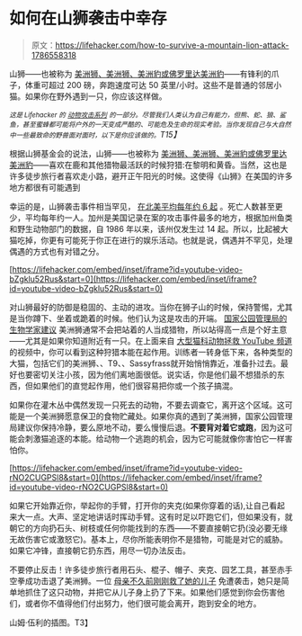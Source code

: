 # 如何在山狮袭击中幸存

> 原文：<https://lifehacker.com/how-to-survive-a-mountain-lion-attack-1786558318>

山狮——也被称为 [美洲狮、美洲狮、美洲豹或佛罗里达美洲豹](https://en.wikipedia.org/wiki/Cougar)——有锋利的爪子，体重可超过 200 磅，奔跑速度可达 50 英里/小时。这些不是普通的邻居小猫。如果你在野外遇到一只，你应该这样做。



*<small>这是 Lifehacker 的</small>* [*<small>动物攻击系列</small>*](http://lifehacker.com/tag/Animal-Attacks) *<small>的一部分。尽管我们人类认为自己有能力，但熊、蛇、狼、鲨鱼，甚至蜜蜂都可能将户外的一天变成严酷的、可能危及生命的现实考验。当你发现自己与大自然中一些最致命的野兽面对面时，以下是你应该做的。</small>T15】*

根据山狮基金会的说法，山狮——也被称为 [美洲狮、美洲狮、美洲豹或佛罗里达美洲豹](https://en.wikipedia.org/wiki/Cougar)——喜欢在鹿和其他猎物最活跃的时候狩猎:在黎明和黄昏。当然，这也是许多徒步旅行者喜欢走小路，避开正午阳光的时候。这使得《山狮》在美国的许多地方都很有可能遇到

幸运的是，山狮袭击事件相当罕见， [在北美平均每年约 6 起](https://en.wikipedia.org/wiki/List_of_fatal_cougar_attacks_in_North_America) 。死亡人数甚至更少，平均每年约一人。加州是美国记录在案的攻击事件最多的地方，根据加州鱼类和野生动物部门的数据，自 1986 年以来，该州仅发生过 14 起。所以，比起被大猫吃掉，你更有可能死于你正在进行的娱乐活动。也就是说，偶遇并不罕见，处理偶遇的方式也有对错之分。

 [https://lifehacker.com/embed/inset/iframe?id=youtube-video-bZgklu52Rus&start=0](https://lifehacker.com/embed/inset/iframe?id=youtube-video-bZgklu52Rus&start=0) 

对山狮最好的防御是稳固的、主动的进攻。当你在狮子山的时候，保持警惕，尤其是当你蹲下、坐着或跪着的时候。他们认为这是攻击的开端。 [国家公园管理局的生物学家建议](https://www.nps.gov/pore/planyourvisit/yoursafety_mountainlions.htm) 美洲狮通常不会把站着的人当成猎物，所以站得高一点是个好主意——尤其是如果你知道附近有一只。在上面来自 [大型猫科动物拯救 YouTube 频道](https://www.youtube.com/channel/UCcftblae5aEnraa34d1FPQg) 的视频中，你可以看到这种狩猎本能在起作用。训练者一转身低下来，各种类型的大猫，包括它们的美洲狮、、T9、、Sassyfrass就开始悄悄靠近，准备扑过去。最好也要密切关注小孩，因为他们离地面很低。说实话，你是他们最不想猎杀的东西，但如果他们的直觉起作用，他们很容易把你或一个孩子搞混。

如果你在灌木丛中偶然发现一只死去的动物，不要去调查它，离开这个区域。这可能是一个美洲狮愿意保卫的食物贮藏处。如果你真的遇到了美洲狮，国家公园管理局建议你保持冷静，要么原地不动，要么慢慢后退。**不要背对着它或跑**，因为这可能会刺激猫追逐的本能。给动物一个逃跑的机会，因为它可能就像你害怕它一样害怕你。

 [https://lifehacker.com/embed/inset/iframe?id=youtube-video-rNO2CUGPSl8&start=0](https://lifehacker.com/embed/inset/iframe?id=youtube-video-rNO2CUGPSl8&start=0) 

如果它开始靠近你，举起你的手臂，打开你的夹克(如果你穿着的话),让自己看起来大一点。大声、坚定地讲话时挥动手臂。这有时足以吓跑它们，但如果没有，就朝它的方向扔石头、树枝或任何你能找到的东西——不要直接朝它扔(没必要无缘无故伤害它或激怒它)。基本上，尽你所能表明你不是猎物，可能是对它的威胁。如果它冲锋，直接朝它扔东西，用尽一切办法反击。

不要停止反击！许多徒步旅行者用石头、棍子、帽子、夹克、园艺工具，甚至赤手空拳成功击退了美洲狮。一位 [母亲不久前刚刚救了她的儿子](http://www.cnn.com/2016/06/18/us/colorado-mountain-lion-attack/) 免遭袭击，她只是简单地抓住了这只动物，并把它从儿子身上扔了下来。如果他们感觉到你会伤害他们，或者你不值得他们付出努力，他们很可能会离开，跑到安全的地方。

山姆·伍利的插图。T3】